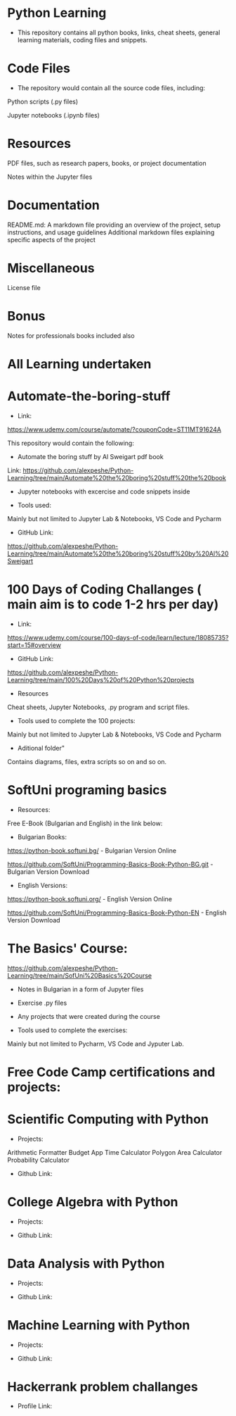 # Python Learning

- This repository contains all python books, links, cheat sheets, general learning materials, coding files and snippets.

# Code Files

- The repository would contain all the source code files, including:

Python scripts (.py files)

Jupyter notebooks (.ipynb files)

# Resources

PDF files, such as research papers, books, or project documentation

Notes within the Jupyter files

# Documentation
README.md: A markdown file providing an overview of the project, setup instructions, and usage guidelines
Additional markdown files explaining specific aspects of the project

# Miscellaneous

License file

# Bonus 

Notes for professionals books included also


# All Learning undertaken


# Automate-the-boring-stuff

- Link:

https://www.udemy.com/course/automate/?couponCode=ST11MT91624A 

This repository would contain the following:

- Automate the boring stuff by Al Sweigart pdf book

Link: https://github.com/alexpeshe/Python-Learning/tree/main/Automate%20the%20boring%20stuff%20the%20book 

- Jupyter notebooks with excercise and code snippets inside

-  Tools used:

Mainly but not limited to Jupyter Lab & Notebooks, VS Code and Pycharm

- GitHub Link:

https://github.com/alexpeshe/Python-Learning/tree/main/Automate%20the%20boring%20stuff%20by%20Al%20Sweigart


# 100 Days of Coding Challanges ( main aim is to code 1-2 hrs per day)


- Link:

https://www.udemy.com/course/100-days-of-code/learn/lecture/18085735?start=15#overview 

- GitHub Link:

https://github.com/alexpeshe/Python-Learning/tree/main/100%20Days%20of%20Python%20projects

- Resources

Cheat sheets, Jupyter Notebooks, .py program and script files.

- Tools used to complete the 100 projects:

Mainly but not limited to Jupyter Lab & Notebooks, VS Code and Pycharm

- Aditional folder"

Contains diagrams, files, extra scripts so on and so on.


# SoftUni programing basics

- Resources: 

Free E-Book (Bulgarian and English) in the link below:

- Bulgarian Books:

https://python-book.softuni.bg/  - Bulgarian Version Online

https://github.com/SoftUni/Programming-Basics-Book-Python-BG.git  - Bulgarian Version Download 

- English Versions:

https://python-book.softuni.org/ - English Version Online

https://github.com/SoftUni/Programming-Basics-Book-Python-EN -  English Version Download


# The Basics' Course:

https://github.com/alexpeshe/Python-Learning/tree/main/SofUni%20Basics%20Course


- Notes in Bulgarian in a form of Jupyter files

- Exercise .py files

- Any projects that were created during the course
  

- Tools used to complete the exercises:

Mainly but not limited to Pycharm, VS Code and Jyputer Lab.


# Free Code Camp certifications and projects:


# Scientific Computing with Python

- Projects:

Arithmetic Formatter
Budget App 
Time Calculator
Polygon Area Calculator
Probability Calculator

- Github Link:


  

# College Algebra with Python

- Projects:

- Github Link:

# Data Analysis with Python

- Projects:

- Github Link:

# Machine Learning with Python

- Projects:

- Github Link:

# Hackerrank problem challanges

- Profile Link: 
  

